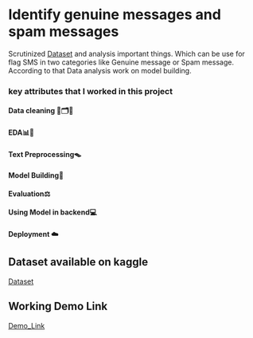
# Identify genuine messages and spam messages

Scrutinized [Dataset](https://www.kaggle.com/datasets/uciml/sms-spam-collection-dataset?resource=download) and analysis important things. Which can be use for flag SMS in two categories like Genuine message or Spam message. According to that Data analysis work on model building.

### key attributes that I worked in this project

#### Data cleaning 📑🗂️🔎
#### EDA📊📝
#### Text Preprocessing🪤
#### Model Building📱
#### Evaluation⚖️
#### Using Model in backend💻
#### Deployment ☁️





## Dataset available on kaggle
[Dataset](https://www.kaggle.com/datasets/uciml/sms-spam-collection-dataset?resource=download)

## Working Demo Link

[Demo_Link](https://spam-sms-indentifier.herokuapp.com/)
